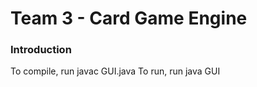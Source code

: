 # Team 3 - Card Game Engine
### Introduction
  To compile, run javac GUI.java
  To run, run java GUI 
